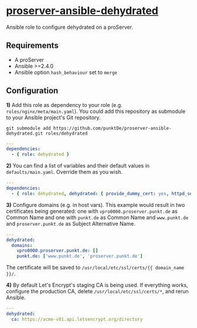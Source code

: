 # [proserver-ansible-dehydrated](https://github.com/punktDe/proserver-ansible-dehydrated)

Ansible role to configure dehydrated on a proServer.

## Requirements

- A proServer
- Ansible >=2.4.0
- Ansible option `hash_behaviour` set to `merge`

## Configuration

**1)** Add this role as dependency to your role (e.g. `roles/nginx/meta/main.yaml`).
You could add this repository as submodule to your Ansible project's Git repository.

```
git submodule add https://github.com/punktDe/proserver-ansible-dehydrated.git roles/dehydrated
```

```yaml
---
dependencies:
  - { role: dehydrated }
```

**2)** You can find a list of variables and their default values in `defaults/main.yaml`.
Override them as you wish.

```yaml
---
dependencies:
  - { role: dehydrated, dehydrated: { provide_dummy_cert: yes, httpd_service: { name: nginx, state: reloaded } } }
```

**3)** Configure domains (e.g. in host vars). This example would result in two certificates being generated: one with `vpro0000.proserver.punkt.de` as Common Name and one with `punkt.de` as Common Name and `www.punkt.de` and `proserver.punkt.de` as Subject Alternative Name.

```yaml
---
dehydrated:
  domains:
    vpro0000.proserver.punkt.de: []
    punkt.de: ['www.punkt.de', 'proserver.punkt.de']
```

The certificate will be saved to `/usr/local/etc/ssl/certs/{{ domain_name }}/`.

**4)** By default Let's Encrypt's staging CA is being used.
If everything works, configure the production CA,
delete `/usr/local/etc/ssl/certs/*`, and rerun Ansible.

```yaml
---
dehydrated:
  ca: https://acme-v01.api.letsencrypt.org/directory
```
